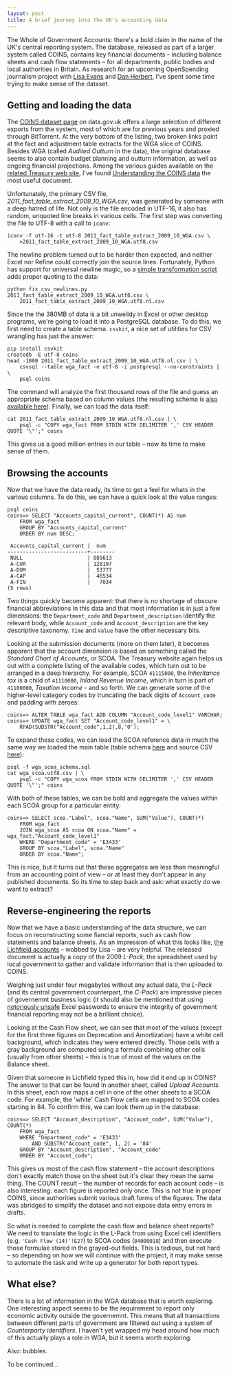 ```yaml
---
layout: post
title: A brief journey into the UK's accounting data
---
```


The Whole of Government Accounts: there's a bold claim in the name of the UK's central
reporting system. The database, released as part of a larger system called COINS, 
contains key financial documents – including balance sheets and cash flow 
statements – for all departments, public bodies and local authorities in 
Britain. As research for an upcoming OpenSpending journalism project with 
[Lisa Evans](http://objectgroup.org/)  and [Dan Herbert](http://www.birmingham.ac.uk/schools/business/staff/profile.aspx?ReferenceId=30497), I've spent some time 
trying to make sense of the dataset. 


Getting and loading the data
----------------------------

The [COINS dataset page](http://data.gov.uk/dataset/coins) on data.gov.uk offers
a large selection of different exports from the system, most of which are
for previous years and proxied through BitTorrent. At the very bottom of the
listing, two broken links point at the fact and adjustment table extracts for 
the WGA slice of COINS. Besides WGA (called *Audited Outturn* in the data), the
original database seems to also contain budget planning and outturn 
information, as well as ongoing financial projections. Among the various guides 
available on the [related Treasury web site](http://www.hm-treasury.gov.uk/psr_coins_faqs.htm), 
I've found [Understanding the COINS data](http://www.hm-treasury.gov.uk/d/coins_guidance.pdf) the most useful document.

Unfortunately, the primary CSV file, *2011_fact_table_extract_2009_10_WGA.csv*, was 
generated by someone with a deep hatred of life. Not only is the file encoded in
UTF-16, it also has random, unquoted line breaks in various cells. The first step 
was converting the file to UTF-8 with a call to `iconv`:

    iconv -f utf-16 -t utf-8 2011_fact_table_extract_2009_10_WGA.csv \
        >2011_fact_table_extract_2009_10_WGA.utf8.csv

The newline problem turned out to be harder then expected, and neither Excel 
nor Refine could correctly join the source lines. Fortunately, Python has support for
universal newline magic, so a [simple transformation script](https://github.com/openspending/dpkg-wga/blob/master/fix_csv_newlines.py) adds proper quoting to the data:

    python fix_csv_newlines.py 2011_fact_table_extract_2009_10_WGA.utf8.csv \
        2011_fact_table_extract_2009_10_WGA.utf8.nl.csv

Since the the 380MB of data is a bit unweildy in Excel or other desktop programs,
we're going to load it into a PostgreSQL database. To do this, we first need to
create a table schema. `csvkit`, a nice set of utilities for CSV wrangling has
just the answer:

    pip install csvkit
    createdb -E utf-8 coins
    head -1000 2011_fact_table_extract_2009_10_WGA.utf8.nl.csv | \
        csvsql --table wga_fact -e utf-8 -i postgresql --no-constraints | \
        psql coins

The command will analyze the first thousand rows of the file and guess an appropriate
schema based on column values (the resulting schema is [also available here](https://github.com/openspending/dpkg-wga/blob/master/wga_schema.sql)). Finally, we can load the data itself:

    cat 2011_fact_table_extract_2009_10_WGA.utf8.nl.csv | \
        psql -c "COPY wga_fact FROM STDIN WITH DELIMITER ',' CSV HEADER QUOTE '\"';" coins

This gives us a good million entries in our table – now its time to make 
sense of them. 


Browsing the accounts
---------------------

Now that we have the data ready, its time to get a feel for whats in the various
columns. To do this, we can have a quick look at the value ranges:

    psql coins
    coins=> SELECT "Accounts_capital_current", COUNT(*) AS num 
        FROM wga_fact 
        GROUP BY "Accounts_capital_current" 
        ORDER BY num DESC;

     Accounts_capital_current |  num   
    --------------------------+--------
     NULL                     | 885613
     A-CUR                    | 128197
     A-DUM                    |  53777
     A-CAP                    |  46534
     A-FIN                    |   7034
    (5 rows)

Two things quickly become apparent: that there is no shortage of obscure financial 
abbreviations in this data and that most information is in just a few dimensions: the 
`Department_code` and `Department_description` identify the relevant body, while 
`Account_code` and `Account_description` are the key descriptive taxonomy. `Time` 
and `Value` have the other necessary bits.

Looking at the submission documents (more on them later), it becomes apparent
that the account dimension is based on something called the *Standard Chart of 
Accounts*, or SCOA. The Treasury website again helps us out with a complete listing 
of the available codes, which turn out to be arranged in a deep hierarchy. For example,
SCOA `41115000`, the *Inheritance tax* is a child of `41110000`, *Inland Revenue Income*,
which in turn is part of `41100000`, *Taxation Income* - and so forth. We can generate
some of the higher-level category codes by truncating the back digits of `Account_code` 
and padding with zeroes:

    coins=> ALTER TABLE wga_fact ADD COLUMN "Account_code_level1" VARCHAR;
    coins=> UPDATE wga_fact SET "Account_code_level1" = \
        RPAD(SUBSTR("Account_code",1,2),8,'0');

To expand these codes, we can load the SCOA reference data in much the same way we 
loaded the main table (table schema [here](https://github.com/openspending/dpkg-wga/blob/master/wga_scoa_schema.sql) and source CSV [here](https://github.com/openspending/dpkg-wga/blob/master/wga_scoa.utf8.csv)):

    psql -f wga_scoa_schema.sql
    cat wga_scoa.utf8.csv | \
        psql -c "COPY wga_scoa FROM STDIN WITH DELIMITER ',' CSV HEADER QUOTE '\"';" coins

With both of these tables, we can be bold and aggregate the values within each 
SCOA group for a particular entity:

    coins=> SELECT scoa."Label", scoa."Name", SUM("Value"), COUNT(*) 
        FROM wga_fact 
        JOIN wga_scoa AS scoa ON scoa."Name" = wga_fact."Account_code_level1" 
        WHERE "Department_code" = 'E3433' 
        GROUP BY scoa."Label", scoa."Name" 
        ORDER BY scoa."Name";

This is nice, but it turns out that these aggregates are less than meaningful
from an accounting point of view – or at least they don't appear in any published 
documents. So its time to step back and ask: what exactly do we want to extract?


Reverse-engineering the reports
-------------------------------

Now that we have a basic understanding of the data structure, we can focus on 
reconstructing some fiancial reports, such as cash flow statements and balance
sheets. As an impression of what this looks like, [the Lichfield accounts](http://www.whatdotheyknow.com/request/whole_of_government_accounts_wga#incoming-174071) – wobbed by 
Lisa – are very helpful. The released document is actually a copy of the 2009 
*L-Pack*, the spreadsheet used by local government to gather and validate
information that is then uploaded to COINS. 

Weighing just under four megabytes without any actual data, the *L-Pack* (and its central government counterpart, the *C-Pack*) are impressive pieces of governemnt business logic (it should also be mentioned that 
using [notoriously unsafe](http://www.youtube.com/results?search_query=excel+break+password) Excel passwords to ensure the integrity of government financial reporting may not be a brilliant choice).

Looking at the Cash Flow sheet, we can see that most of the values (except for the 
first three figures on Deprecation and Amortization) have a white cell background,
which indicates they were entered directly. Those cells with a gray background are
computed using a formula combining other cells (usually from other sheets) – this 
is true of most of the values on the Balance sheet.

Given that someone in Lichfield typed this in, how did it end up in COINS? The 
answer to that can be found in another sheet, called *Upload Accounts*. In this 
sheet, each row maps a cell in one of the other sheets to a SCOA code. For example, 
the 'white' Cash Flow cells are mapped to SCOA codes starting in 84. To confirm this, 
we can look them up in the database:

    coins=> SELECT "Account_description", "Account_code", SUM("Value"), COUNT(*) 
        FROM wga_fact 
        WHERE "Department_code" = 'E3433' 
            AND SUBSTR("Account_code", 1, 2) = '84' 
        GROUP BY "Account_description", "Account_code"
        ORDER BY "Account_code";

This gives us most of the cash flow statement – the account descriptions don't 
exactly match those on the sheet but it's clear they mean the same thing. The COUNT
result – the number of records for each account code – is also interesting: each 
figure is reported only once. This is not true in proper COINS, since authorities
submit various draft forms of the figures. The data was abridged to simplify
the dataset and not expose data entry errors in drafts.

So what is needed to complete the cash flow and balance sheet reports? We need 
to translate the logic in the L-Pack from using Excel cell identifiers 
(e.g. `'Cash Flow (14)'!E27`) to SCOA codes (`84000018`) and then execute those
formulae stored in the grayed-out fields. This is tedious, but not hard – 
so depending on how we will continue with the project, it may make sense to 
automate the task and write up a generator for both report types.  


What else?
----------

There is a lot of information in the WGA database that is worth exploring. One 
interesting aspect seems to be the requirement to report only economic activity
outside the governemnt. This means that all transactions between different parts
of government are filtered out using a system of *Counterparty identifiers*. I
haven't yet wrapped my head around how much of this actually plays a role in WGA,
but it seems worth exploring.

Also: bubbles. 

To be continued...

